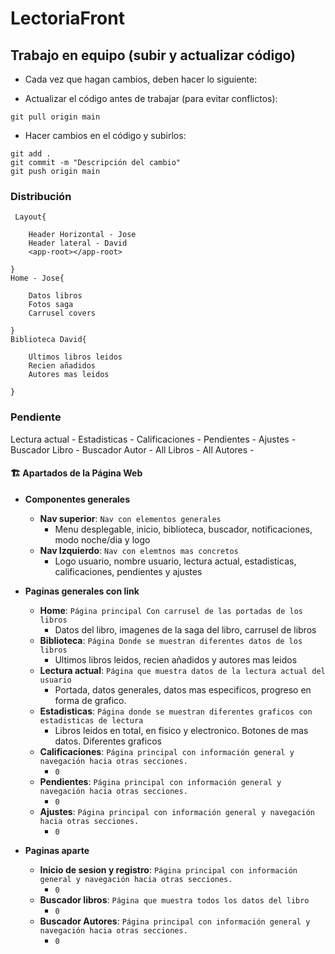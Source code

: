 # LectoriaFront

## Trabajo en equipo (subir y actualizar código)

- Cada vez que hagan cambios, deben hacer lo siguiente:

- Actualizar el código antes de trabajar (para evitar conflictos):

```git
git pull origin main
```

- Hacer cambios en el código y subirlos:

```
git add .
git commit -m "Descripción del cambio"
git push origin main
```

### Distribución

```
 Layout{

    Header Horizontal - Jose
    Header lateral - David
    <app-root></app-root>

}
Home - Jose{

    Datos libros
    Fotos saga
    Carrusel covers

}
Biblioteca David{

    Ultimos libros leidos
    Recien añadidos
    Autores mas leidos

}

```

### Pendiente

Lectura actual -
Estadisticas -
Calificaciones -
Pendientes -
Ajustes -
Buscador Libro -
Buscador Autor -
All Libros -
All Autores -

#### 🏗️ Apartados de la Página Web

- **Componentes generales**

  - **Nav superior**: `Nav con elementos generales`
    - Menu desplegable, inicio, biblioteca, buscador, notificaciones, modo noche/dia y logo
  - **Nav Izquierdo**: `Nav con elemtnos mas concretos`
    - Logo usuario, nombre usuario, lectura actual, estadisticas, calificaciones, pendientes y ajustes

- **Paginas generales con link**

  - **Home**: `Página principal Con carrusel de las portadas de los libros`
    - Datos del libro, imagenes de la saga del libro, carrusel de libros
  - **Biblioteca**: `Página Donde se muestran diferentes datos de los libros`
    - Ultimos libros leidos, recien añadidos y autores mas leidos
  - **Lectura actual**: `Página que muestra datos de la lectura actual del usuario`
    - Portada, datos generales, datos mas especificos, progreso en forma de grafico.
  - **Estadisticas**: `Página donde se muestran diferentes graficos con estadisticas de lectura`
    - Libros leidos en total, en fisico y electronico. Botones de mas datos. Diferentes graficos
  - **Calificaciones**: `Página principal con información general y navegación hacia otras secciones.`
    - `0`
  - **Pendientes**: `Página principal con información general y navegación hacia otras secciones.`
    - `0`
  - **Ajustes**: `Página principal con información general y navegación hacia otras secciones.`
    - `0`

- **Paginas aparte**
  - **Inicio de sesion y registro**: `Página principal con información general y navegación hacia otras secciones.`
    - `0`
  - **Buscador libros**: `Página que muestra todos los datos del libro`
    - `0`
  - **Buscador Autores**: `Página principal con información general y navegación hacia otras secciones.`
    - `0`
